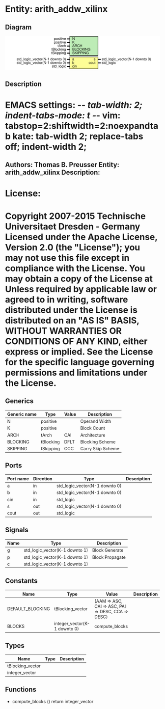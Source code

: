# Entity: arith_addw_xilinx

## Diagram

![Diagram](arith_addw_xilinx.svg "Diagram")
## Description

EMACS settings: -*-  tab-width: 2; indent-tabs-mode: t -*-
vim: tabstop=2:shiftwidth=2:noexpandtab
kate: tab-width 2; replace-tabs off; indent-width 2;
=============================================================================
Authors:					Thomas B. Preusser
Entity:					arith_addw_xilinx
Description:
-------------------------------------
License:
=============================================================================
Copyright 2007-2015 Technische Universitaet Dresden - Germany
Licensed under the Apache License, Version 2.0 (the "License");
you may not use this file except in compliance with the License.
You may obtain a copy of the License at
Unless required by applicable law or agreed to in writing, software
distributed under the License is distributed on an "AS IS" BASIS,
WITHOUT WARRANTIES OR CONDITIONS OF ANY KIND, either express or implied.
See the License for the specific language governing permissions and
limitations under the License.
=============================================================================
## Generics

| Generic name | Type      | Value | Description       |
| ------------ | --------- | ----- | ----------------- |
| N            | positive  |       | Operand Width     |
| K            | positive  |       | Block Count       |
| ARCH         | tArch     | CAI   | Architecture      |
| BLOCKING     | tBlocking | DFLT  | Blocking Scheme   |
| SKIPPING     | tSkipping | CCC   | Carry Skip Scheme |
## Ports

| Port name | Direction | Type                           | Description |
| --------- | --------- | ------------------------------ | ----------- |
| a         | in        | std_logic_vector(N-1 downto 0) |             |
| b         | in        | std_logic_vector(N-1 downto 0) |             |
| cin       | in        | std_logic                      |             |
| s         | out       | std_logic_vector(N-1 downto 0) |             |
| cout      | out       | std_logic                      |             |
## Signals

| Name | Type                           | Description     |
| ---- | ------------------------------ | --------------- |
| g    | std_logic_vector(K-1 downto 1) | Block Generate  |
| p    | std_logic_vector(K-1 downto 1) | Block Propagate |
| c    | std_logic_vector(K-1 downto 1) |                 |
## Constants

| Name             | Type                         | Value                                               | Description |
| ---------------- | ---------------------------- | --------------------------------------------------- | ----------- |
| DEFAULT_BLOCKING | tBlocking_vector             |  (AAM => ASC, CAI => ASC, PAI => DESC, CCA => DESC) |             |
| BLOCKS           | integer_vector(K-1 downto 0) |  compute_blocks                                     |             |
## Types

| Name             | Type | Description |
| ---------------- | ---- | ----------- |
| tBlocking_vector |      |             |
| integer_vector   |      |             |
## Functions
- compute_blocks <font id="function_arguments">()</font> <font id="function_return">return integer_vector </font>
